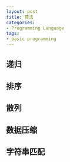 ```yaml
---
layout: post
title: 算法
categories:
- Programming Language
tags:
- basic programming
---
```


## 递归

## 排序

## 散列

## 数据压缩

## 字符串匹配